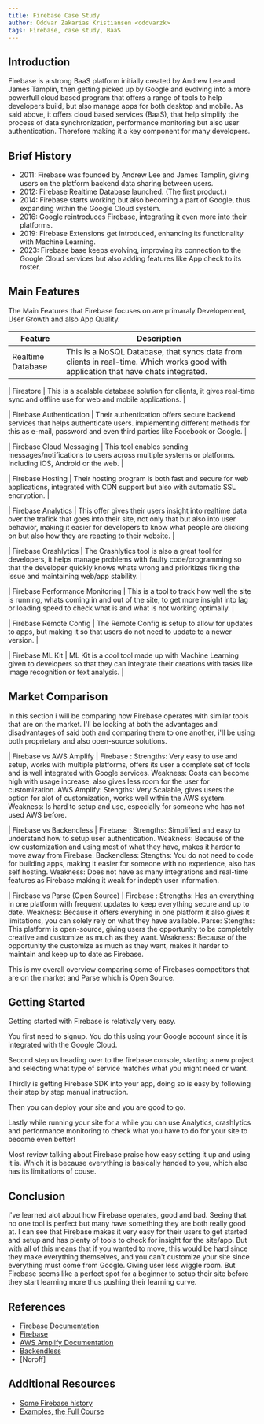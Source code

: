 ```yaml
---
title: Firebase Case Study
author: Oddvar Zakarias Kristiansen <oddvarzk>
tags: Firebase, case study, BaaS
---
```


## Introduction

Firebase is a strong BaaS platform initially created by Andrew Lee and James Tamplin, then getting picked up by Google and evolving into a more powerfull cloud based program that offers a range of tools to help developers build, but also manage apps for both desktop and mobile. As said above, it offers cloud based services (BaaS), that help simplify the process of data synchronization, performance monitoring but also user authentication. Therefore making it a key component for many developers.

## Brief History

- 2011: Firebase was founded by Andrew Lee and James Tamplin, giving users on the platform backend data sharing between users.
- 2012: Firebase Realtime Database launched. (The first product.)
- 2014: Firebase starts working but also becoming a part of Google, thus expanding within the Google Cloud system.
- 2016: Google reintroduces Firebase, integrating it even more into their platforms.
- 2019: Firebase Extensions get introduced, enhancing its functionality with Machine Learning.
- 2023: Firebase base keeps evolving, improving its connection to the Google Cloud services but also adding features like App check to its roster.

## Main Features

The Main Features that Firebase focuses on are primaraly Developement, User Growth and also App Quality.

| Feature           | Description                                                                                                                        |
| ----------------- | ---------------------------------------------------------------------------------------------------------------------------------- |
| Realtime Database | This is a NoSQL Database, that syncs data from clients in real-time. Which works good with application that have chats integrated. |

| Firestore | This is a scalable database solution for clients, it gives real-time sync and offline use for web and mobile applications. |

| Firebase Authentication | Their authentication offers secure backend services that helps authenticate users.
implementing different methods for this as e-mail, password and even third parties like Facebook or Google. |

| Firebase Cloud Messaging | This tool enables sending messages/notifications to users across multiple systems or platforms. Including iOS, Android or the web. |

| Firebase Hosting | Their hosting program is both fast and secure for web applications, integrated with CDN support but also with automatic SSL encryption. |

| Firebase Analytics | This offer gives their users insight into realtime data over the trafick that goes into their site, not only that but also into user behavior, making it easier for developers to know what people are clicking on but also how they are reacting to their website. |

| Firebase Crashlytics | The Crashlytics tool is also a great tool for developers, it helps manage problems with faulty code/programming so that the developer quickly knows whats wrong and prioritizes fixing the issue and maintaining web/app stability. |

| Firebase Performance Monitoring | This is a tool to track how well the site is running, whats coming in and out of the site, to get more insight into lag or loading speed to check what is and what is not working optimally. |

| Firebase Remote Config | The Remote Config is setup to allow for updates to apps, but making it so that users do not need to update to a newer version. |

| Firebase ML Kit | ML Kit is a cool tool made up with Machine Learning given to developers so that they can integrate their creations with tasks like image recognition or text analysis. |

## Market Comparison

In this section i will be comparing how Firebase operates with similar tools that are on the market. I'll be looking at both the advantages and disadvantages of said both and comparing them to one another, i'll be using both proprietary and also open-source solutions.

| Firebase vs AWS Amplify |
Firebase :
Strengths: Very easy to use and setup, works with multiple platforms, offers its user a complete set of tools and is well integrated with Google services.
Weakness: Costs can become high with usage increase, also gives less room for the user for customization.
AWS Amplify:
Stengths: Very Scalable, gives users the option for alot of customization, works well within the AWS system.
Weakness: Is hard to setup and use, especially for someone who has not used AWS before.

| Firebase vs Backendless |
Firebase :
Strengths: Simplified and easy to understand how to setup user authentication.
Weakness: Because of the low customization and using most of what they have, makes it harder to move away from Firebase.
Backendless:
Stengths: You do not need to code for building apps, making it easier for someone with no experience, also has self hosting.
Weakness: Does not have as many integrations and real-time features as Firebase making it weak for indepth user information.

| Firebase vs Parse (Open Source) |
Firebase :
Strengths: Has an everything in one platform with frequent updates to keep everything secure and up to date.
Weakness: Because it offers everyhing in one platform it also gives it limitations, you can solely rely on what they have available.
Parse:
Stengths: This platform is open-source, giving users the opportunity to be completely creative and customize as much as they want.
Weakness: Because of the opportunity the customize as much as they want, makes it harder to maintain and keep up to date as Firebase.

This is my overall overview comparing some of Firebases competitors that are on the market and Parse which is Open Source.

## Getting Started

Getting started with Firebase is relativaly very easy.

You first need to signup. You do this using your Google account since it is integrated with the Google Cloud.

Second step us heading over to the firebase console, starting a new project and selecting what type of service matches what you might need or want.

Thirdly is getting Firebase SDK into your app, doing so is easy by following their step by step manual instruction.

Then you can deploy your site and you are good to go.

Lastly while running your site for a while you can use Analytics, crashlytics and performance monitoring to check what you have to do for your site to become even better!

Most review talking about Firebase praise how easy setting it up and using it is. Which it is because everything is basically handed to you, which also has its limitations of couse.

## Conclusion

I've learned alot about how Firebase operates, good and bad. Seeing that no one tool is perfect but many have something they are both really good at. I can see that Firebase makes it very easy for their users to get started and setup and has plenty of tools to check for insight for the site/app. But with all of this means that if you wanted to move, this would be hard since they make everything themselves, and you can't customize your site since everything must come from Google. Giving user less wiggle room. But Firebase seems like a perfect spot for a beginner to setup their site before they start learning more thus pushing their learning curve.

## References

- [Firebase Documentation](https://firebase.google.com/docs)
- [Firebase](https://firebase.google.com)
- [AWS Amplify Documentation](https://aws.amazon.com/amplify/)
- [Backendless](https://backendless.com/feature/codeless/)
- [Noroff]

## Additional Resources

- [Some Firebase history](https://www.digitalanalyticsconsultant.co.uk/blog/firebase-a-history)
- [Examples, the Full Course](https://youtu.be/dQw4w9WgXcQ)
